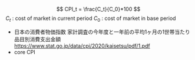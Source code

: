 $$
CPI_t = \frac{C_t}{C_0}*100
$$
$C_t$  : cost of market in current period
$C_0$  : cost of market in base period
- 日本の消費者物価指数
    家計調査の今年度と一年前の平均1ヶ月の1世帯当たり品目別消費支出金額
    https://www.stat.go.jp/data/cpi/2020/kaisetsu/pdf/1.pdf
- core CPI